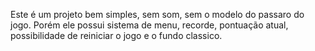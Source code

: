 Este é um projeto bem simples, sem som, sem o modelo do passaro do jogo. 
Porém ele possui sistema de menu, recorde, pontuação atual, possibilidade de reiniciar o jogo e o fundo classico.
